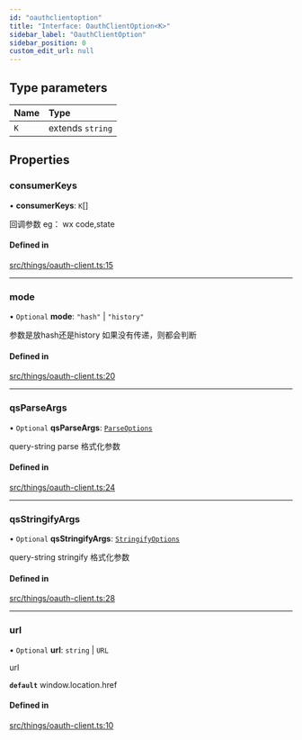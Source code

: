 ```yaml
---
id: "oauthclientoption"
title: "Interface: OauthClientOption<K>"
sidebar_label: "OauthClientOption"
sidebar_position: 0
custom_edit_url: null
---
```


## Type parameters

| Name | Type |
| :------ | :------ |
| `K` | extends `string` |

## Properties

### consumerKeys

• **consumerKeys**: `K`[]

回调参数
eg： wx code,state

#### Defined in

[src/things/oauth-client.ts:15](https://github.com/planjs/utils/blob/784afab/src/things/oauth-client.ts#L15)

___

### mode

• `Optional` **mode**: ``"hash"`` \| ``"history"``

参数是放hash还是history
如果没有传递，则都会判断

#### Defined in

[src/things/oauth-client.ts:20](https://github.com/planjs/utils/blob/784afab/src/things/oauth-client.ts#L20)

___

### qsParseArgs

• `Optional` **qsParseArgs**: [`ParseOptions`](qs.parseoptions.md)

query-string parse 格式化参数

#### Defined in

[src/things/oauth-client.ts:24](https://github.com/planjs/utils/blob/784afab/src/things/oauth-client.ts#L24)

___

### qsStringifyArgs

• `Optional` **qsStringifyArgs**: [`StringifyOptions`](qs.stringifyoptions.md)

query-string stringify 格式化参数

#### Defined in

[src/things/oauth-client.ts:28](https://github.com/planjs/utils/blob/784afab/src/things/oauth-client.ts#L28)

___

### url

• `Optional` **url**: `string` \| `URL`

url

**`default`** window.location.href

#### Defined in

[src/things/oauth-client.ts:10](https://github.com/planjs/utils/blob/784afab/src/things/oauth-client.ts#L10)

